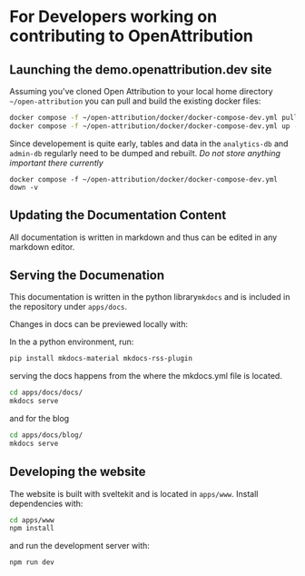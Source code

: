 
# For Developers working on contributing to OpenAttribution

## Launching the demo.openattribution.dev site

Assuming you've cloned Open Attribution to your local home directory `~/open-attribution` you can pull and build the existing docker files:

```sh
docker compose -f ~/open-attribution/docker/docker-compose-dev.yml pull
docker compose -f ~/open-attribution/docker/docker-compose-dev.yml up -d --build
```

Since developement is quite early, tables and data in the `analytics-db` and `admin-db` regularly need to be dumped and rebuilt. *Do not store anything important there currently*

`docker compose -f ~/open-attribution/docker/docker-compose-dev.yml down -v`


## Updating the Documentation Content

All documentation is written in markdown and thus can be edited in any markdown editor.

## Serving the Documenation

This documentation is written in the python library`mkdocs` and is included in the repository under `apps/docs`.

Changes in docs can be previewed locally with:

In the a python environment, run:
```sh
pip install mkdocs-material mkdocs-rss-plugin
```

serving the docs happens from the where the mkdocs.yml file is located.

```sh
cd apps/docs/docs/
mkdocs serve
```

and for the blog

```sh
cd apps/docs/blog/
mkdocs serve
```

## Developing the website

The website is built with sveltekit and is located in `apps/www`. Install dependencies with:

```sh
cd apps/www
npm install
```

and run the development server with:

```sh
npm run dev
```





